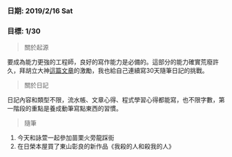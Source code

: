 ### 日期: 2019/2/16 Sat

### 目標: 1/30

> 關於起源

要成為能力更強的工程師，良好的寫作能力是必備的。這部分的能力確實荒廢許久，拜胡立大神[這篇文章](https://medium.com/hulis-blog/why-blogging-ab77fd8c6ffa)的激勵，我也給自己連續寫30天隨筆日記的挑戰。

> 關於日記

日記內容和類型不限，流水帳、文章心得、程式學習心得都能寫，也不限字數，第一階段的重點是養成動筆寫點東西的習慣。

> 隨筆

1. 今天和詠萱一起參加苗栗火旁龍踩街
2. 在日榮本屋買了東山彰良的新作品《我殺的人和殺我的人》
